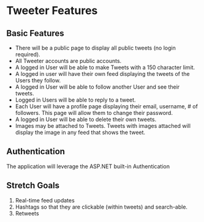# Tweeter Features

## Basic Features

- There will be a public page to display all public tweets (no login required).
- All Tweeter accounts are public accounts.
- A logged in User will be able to make Tweets with a 150 character limit.
- A logged in user will have their own feed displaying the tweets of the Users they follow.
- A logged in User will be able to follow another User and see their tweets.
- Logged in Users will be able to reply to a tweet.
- Each User will have a profile page displaying their email, username, # of followers. This page will allow them to change their password.
- A logged in User will be able to delete their own tweets.
- Images may be attached to Tweets. Tweets with images attached will display the image in any feed that shows the tweet.


## Authentication

The application will leverage the ASP.NET built-in Authentication

## Stretch Goals

1. Real-time feed updates
2. Hashtags so that they are clickable (within tweets) and search-able.
3. Retweets
